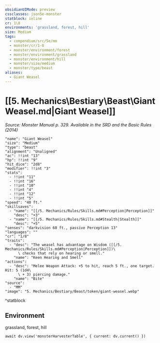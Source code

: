 ```yaml
---
obsidianUIMode: preview
cssclasses: json5e-monster
statblock: inline
cr: 1\8
environments: 'grassland, forest, hill'
size: Medium
tags:
  - compendium/src/5e/mm
  - monster/cr/1-8
  - monster/environment/forest
  - monster/environment/grassland
  - monster/environment/hill
  - monster/size/medium
  - monster/type/beast
aliases:
  - Giant Weasel
---
```

# [[5. Mechanics\Bestiary\Beast\Giant Weasel.md|Giant Weasel]]
*Source: Monster Manual p. 329. Available in the <span title='Systems Reference Document (5.1)'>SRD</span> and the Basic Rules (2014)*

```statblock
"name": "Giant Weasel"
"size": "Medium"
"type": "beast"
"alignment": "Unaligned"
"ac": !!int "13"
"hp": !!int "9"
"hit_dice": "2d8"
"modifier": !!int "3"
"stats":
  - !!int "11"
  - !!int "16"
  - !!int "10"
  - !!int "4"
  - !!int "12"
  - !!int "5"
"speed": "40 ft."
"skillsaves":
  - "name": "[[/5. Mechanics/Rules/Skills.md#Perception|Perception]]"
    "desc": "+3"
  - "name": "[[/5. Mechanics/Rules/Skills.md#Stealth|Stealth]]"
    "desc": "+5"
"senses": "darkvision 60 ft., passive Perception 13"
"languages": ""
"cr": "1/8"
"traits":
  - "desc": "The weasel has advantage on Wisdom ([[/5. Mechanics/Rules/Skills.md#Perception|Perception]])\
      \ checks that rely on hearing or smell."
    "name": "Keen Hearing and Smell"
"actions":
  - "desc": "Melee Weapon Attack: +5 to hit, reach 5 ft., one target. Hit: 5 (1d4\
      \ + 3) piercing damage."
    "name": "Bite"
"source":
  - "MM"
"image": "5. Mechanics/Bestiary/Beast/token/giant-weasel.webp"
```
^statblock

## Environment

grassland, forest, hill

```dataviewjs
await dv.view('monsterHarvesterTable', { current: dv.current() })
```
